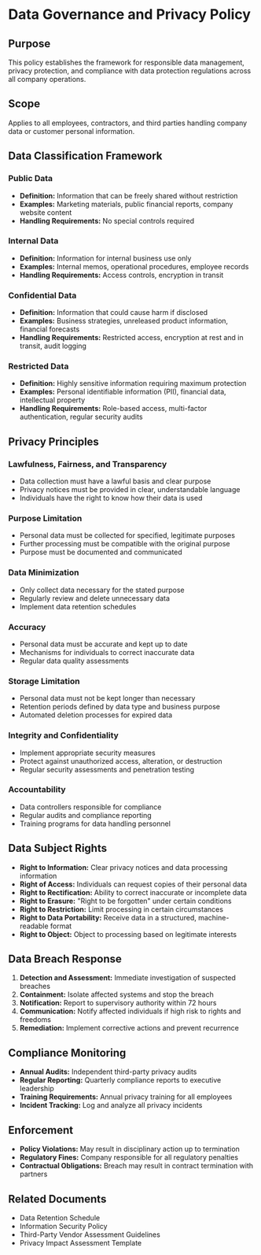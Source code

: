 # Data Governance and Privacy Policy

## Purpose
This policy establishes the framework for responsible data management, privacy protection, and compliance with data protection regulations across all company operations.

## Scope
Applies to all employees, contractors, and third parties handling company data or customer personal information.

## Data Classification Framework

### Public Data
- **Definition:** Information that can be freely shared without restriction
- **Examples:** Marketing materials, public financial reports, company website content
- **Handling Requirements:** No special controls required

### Internal Data
- **Definition:** Information for internal business use only
- **Examples:** Internal memos, operational procedures, employee records
- **Handling Requirements:** Access controls, encryption in transit

### Confidential Data
- **Definition:** Information that could cause harm if disclosed
- **Examples:** Business strategies, unreleased product information, financial forecasts
- **Handling Requirements:** Restricted access, encryption at rest and in transit, audit logging

### Restricted Data
- **Definition:** Highly sensitive information requiring maximum protection
- **Examples:** Personal identifiable information (PII), financial data, intellectual property
- **Handling Requirements:** Role-based access, multi-factor authentication, regular security audits

## Privacy Principles

### Lawfulness, Fairness, and Transparency
- Data collection must have a lawful basis and clear purpose
- Privacy notices must be provided in clear, understandable language
- Individuals have the right to know how their data is used

### Purpose Limitation
- Personal data must be collected for specified, legitimate purposes
- Further processing must be compatible with the original purpose
- Purpose must be documented and communicated

### Data Minimization
- Only collect data necessary for the stated purpose
- Regularly review and delete unnecessary data
- Implement data retention schedules

### Accuracy
- Personal data must be accurate and kept up to date
- Mechanisms for individuals to correct inaccurate data
- Regular data quality assessments

### Storage Limitation
- Personal data must not be kept longer than necessary
- Retention periods defined by data type and business purpose
- Automated deletion processes for expired data

### Integrity and Confidentiality
- Implement appropriate security measures
- Protect against unauthorized access, alteration, or destruction
- Regular security assessments and penetration testing

### Accountability
- Data controllers responsible for compliance
- Regular audits and compliance reporting
- Training programs for data handling personnel

## Data Subject Rights
- **Right to Information:** Clear privacy notices and data processing information
- **Right of Access:** Individuals can request copies of their personal data
- **Right to Rectification:** Ability to correct inaccurate or incomplete data
- **Right to Erasure:** "Right to be forgotten" under certain conditions
- **Right to Restriction:** Limit processing in certain circumstances
- **Right to Data Portability:** Receive data in a structured, machine-readable format
- **Right to Object:** Object to processing based on legitimate interests

## Data Breach Response
1. **Detection and Assessment:** Immediate investigation of suspected breaches
2. **Containment:** Isolate affected systems and stop the breach
3. **Notification:** Report to supervisory authority within 72 hours
4. **Communication:** Notify affected individuals if high risk to rights and freedoms
5. **Remediation:** Implement corrective actions and prevent recurrence

## Compliance Monitoring
- **Annual Audits:** Independent third-party privacy audits
- **Regular Reporting:** Quarterly compliance reports to executive leadership
- **Training Requirements:** Annual privacy training for all employees
- **Incident Tracking:** Log and analyze all privacy incidents

## Enforcement
- **Policy Violations:** May result in disciplinary action up to termination
- **Regulatory Fines:** Company responsible for all regulatory penalties
- **Contractual Obligations:** Breach may result in contract termination with partners

## Related Documents
- Data Retention Schedule
- Information Security Policy
- Third-Party Vendor Assessment Guidelines
- Privacy Impact Assessment Template
